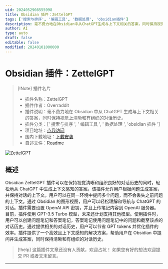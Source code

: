 ```yaml
---
uid: 2024052908555998
title: Obsidian 插件：ZettelGPT
tags: ['搜索与排序', '编辑工具', '数据处理', 'obsidian插件']
description: 毫不费力地在Obsidian中从ChatGPT生成与上下文相关的答案，同时保持视觉上清晰和有组织的对话历史。
author: AI
type: auto
draft: false
editable: false
modified: 20240101000000
---
```


# Obsidian 插件：ZettelGPT

> [!Note] 插件名片
> - 插件名称：ZettelGPT
> - 插件作者：Overraddit
> - 插件说明：毫不费力地在 Obsidian 中从 ChatGPT 生成与上下文相关的答案，同时保持视觉上清晰和有组织的对话历史。
> - 插件分类：[' 搜索与排序 ', ' 编辑工具 ', ' 数据处理 ', 'obsidian 插件 ']
> - 项目地址：[点我访问](https://github.com/OverRaddit/ZettelGPT)
> - 国内下载地址：[下载安装](https://pkmer.cn/products/plugin/pluginMarket/?zettelgpt)
> - 自述文件：[Readme](https://ghproxy.net/https://raw.githubusercontent.com/OverRaddit/ZettelGPT/main/README.md)

![ZettelGPT](https://cdn.pkmer.cn/images/202308201222338.gif)

## 概述

Obsidian ZettelGPT 插件可以在保持视觉清晰和组织良好的对话历史的同时，轻松地从 ChatGPT 中生成上下文感知的答案。该插件允许用户根据问题生成答案，并保持对话的上下文。用户可以在同一环境中提问多个问题，而不会丢失之前问题的上下文。通过 Obsidian 的图形视图，用户可以轻松理解和导航与 ChatGPT 的对话。插件需要设置 OpenAI API 密钥，并且上传笔记内容到 OpenAI 服务器。目前，插件使用 GPT-3.5 Turbo 模型，未来还计划支持其他模型。使用插件时，用户可以创建问题笔记和答案笔记，答案笔记使用问题笔记中的问题和截至该点的对话历史。通过提供相关的对话历史，用户可以节省 GPT tokens 并优化插件的效率。插件提供了一个高效且上下文感知的解决方案，帮助用户在 Obsidian 中提问并生成答案，同时保持清晰和有组织的对话历史。

> [!help]
> 这篇插件文章还没有人贡献，欢迎占坑！
> 如果您有好的想法欢迎提交 PR 或者文末留言。

---



